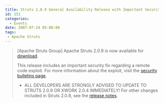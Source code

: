 ```yaml
---
title: Struts 2.0.9 General Availability Release with Important Security Fix
id: 151
categories:
  - Events
date: 2007-07-24 05:00:00
tags:
 - Apache Struts
---
```


> [Apache Struts Group] Apache Struts 2.0.9 is now available for [download](http://struts.apache.org/download.cgi#struts209).
> 
> This release includes an important security fix regarding a remote
> code exploit. For more information about the exploit, visit the
> [security bulletins page](http://struts.apache.org/2.x/docs/s2-001.html).
> 
> *   ALL DEVELOPERS ARE STRONGLY ADVISED TO UPDATE TO STRUTS 2.0.9 OR
> XWORK 2.0.4 IMMEDIATELY!
> For other changes included in Struts 2.0.9, see the [release notes](http://struts.apache.org/2.0.9/docs/release-notes-209.html).